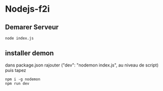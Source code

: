 # Nodejs-f2i

## Demarer Serveur
```
node index.js
```

## installer demon
dans package.json rajouter ("dev": "nodemon index.js", au niveau de script)
puis tapez
```
npm i -g nodemon
npm run dev
```